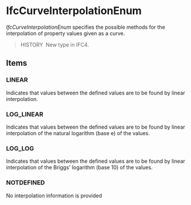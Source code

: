 # IfcCurveInterpolationEnum

_IfcCurveInterpolationEnum_ specifies the possible methods for the interpolation of property values given as a curve.

> HISTORY&nbsp; New type in IFC4.

## Items

### LINEAR
Indicates that values between the defined values are to be found by linear interpolation.

### LOG_LINEAR
Indicates that values between the defined values are to be found by linear interpolation of the natural logarithm (base e) of the values.

### LOG_LOG
Indicates that values between the defined values are to be found by linear interpolation of the Briggs' logarithm (base 10) of the values.

### NOTDEFINED
No interpolation information is provided
